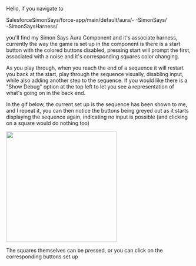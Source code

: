 Hello, if you navigate to

SalesforceSimonSays/force-app/main/default/aura/-
                                                -SimonSays/  
                                                -SimonSaysHarness/

you'll find my Simon Says Aura Component and it's associate harness, currently the way the game is set up in the component is there is a start button with the colored buttons disabled, pressing start will prompt the first, associated with a noise and it's corresponding squares color changing. 

As you play through, when you reach the end of a sequence it will restart you back at the start, play through the sequence visually, disabling input, while also adding another step to the sequence. If you would like there is a "Show Debug" option at the top left to let you see a representation of what's going on in the back end. 

In the gif below, the current set up is the sequence has been shown to me, and I repeat it, you can then notice the buttons being greyed out as it starts displaying the sequence again, indicating no input is possible (and clicking on a square would do nothing too)

<img src="https://gyazo.com/11b0a98104179dc13fca22f7ad81cbd3.gif" width="300">


The squares themselves can be pressed,
or you can click on the corresponding buttons set up
